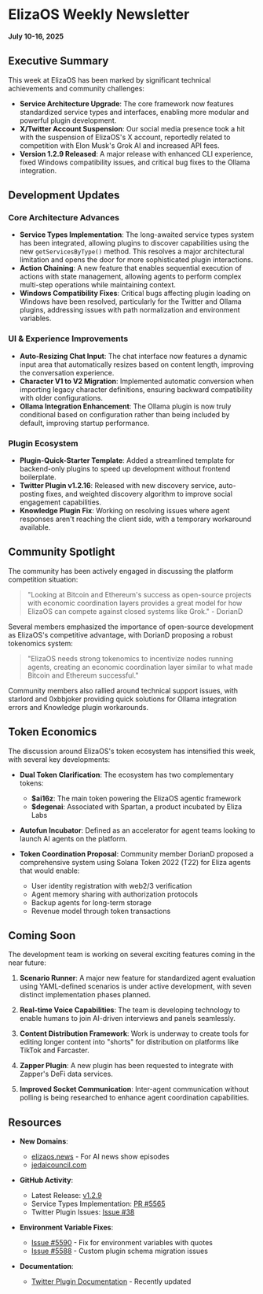 # ElizaOS Weekly Newsletter
**July 10-16, 2025**

## Executive Summary
This week at ElizaOS has been marked by significant technical achievements and community challenges:

- **Service Architecture Upgrade**: The core framework now features standardized service types and interfaces, enabling more modular and powerful plugin development.
- **X/Twitter Account Suspension**: Our social media presence took a hit with the suspension of ElizaOS's X account, reportedly related to competition with Elon Musk's Grok AI and increased API fees.
- **Version 1.2.9 Released**: A major release with enhanced CLI experience, fixed Windows compatibility issues, and critical bug fixes to the Ollama integration.

## Development Updates

### Core Architecture Advances
- **Service Types Implementation**: The long-awaited service types system has been integrated, allowing plugins to discover capabilities using the new `getServicesByType()` method. This resolves a major architectural limitation and opens the door for more sophisticated plugin interactions.
- **Action Chaining**: A new feature that enables sequential execution of actions with state management, allowing agents to perform complex multi-step operations while maintaining context.
- **Windows Compatibility Fixes**: Critical bugs affecting plugin loading on Windows have been resolved, particularly for the Twitter and Ollama plugins, addressing issues with path normalization and environment variables.

### UI & Experience Improvements
- **Auto-Resizing Chat Input**: The chat interface now features a dynamic input area that automatically resizes based on content length, improving the conversation experience.
- **Character V1 to V2 Migration**: Implemented automatic conversion when importing legacy character definitions, ensuring backward compatibility with older configurations.
- **Ollama Integration Enhancement**: The Ollama plugin is now truly conditional based on configuration rather than being included by default, improving startup performance.

### Plugin Ecosystem
- **Plugin-Quick-Starter Template**: Added a streamlined template for backend-only plugins to speed up development without frontend boilerplate.
- **Twitter Plugin v1.2.16**: Released with new discovery service, auto-posting fixes, and weighted discovery algorithm to improve social engagement capabilities.
- **Knowledge Plugin Fix**: Working on resolving issues where agent responses aren't reaching the client side, with a temporary workaround available.

## Community Spotlight

The community has been actively engaged in discussing the platform competition situation:

> "Looking at Bitcoin and Ethereum's success as open-source projects with economic coordination layers provides a great model for how ElizaOS can compete against closed systems like Grok." - DorianD

Several members emphasized the importance of open-source development as ElizaOS's competitive advantage, with DorianD proposing a robust tokenomics system:

> "ElizaOS needs strong tokenomics to incentivize nodes running agents, creating an economic coordination layer similar to what made Bitcoin and Ethereum successful."

Community members also rallied around technical support issues, with starlord and 0xbbjoker providing quick solutions for Ollama integration errors and Knowledge plugin workarounds.

## Token Economics

The discussion around ElizaOS's token ecosystem has intensified this week, with several key developments:

- **Dual Token Clarification**: The ecosystem has two complementary tokens:
  - **$ai16z**: The main token powering the ElizaOS agentic framework
  - **$degenai**: Associated with Spartan, a product incubated by Eliza Labs

- **Autofun Incubator**: Defined as an accelerator for agent teams looking to launch AI agents on the platform.

- **Token Coordination Proposal**: Community member DorianD proposed a comprehensive system using Solana Token 2022 (T22) for Eliza agents that would enable:
  - User identity registration with web2/3 verification
  - Agent memory sharing with authorization protocols
  - Backup agents for long-term storage
  - Revenue model through token transactions

## Coming Soon

The development team is working on several exciting features coming in the near future:

1. **Scenario Runner**: A major new feature for standardized agent evaluation using YAML-defined scenarios is under active development, with seven distinct implementation phases planned.

2. **Real-time Voice Capabilities**: The team is developing technology to enable humans to join AI-driven interviews and panels seamlessly.

3. **Content Distribution Framework**: Work is underway to create tools for editing longer content into "shorts" for distribution on platforms like TikTok and Farcaster.

4. **Zapper Plugin**: A new plugin has been requested to integrate with Zapper's DeFi data services.

5. **Improved Socket Communication**: Inter-agent communication without polling is being researched to enhance agent coordination capabilities.

## Resources

- **New Domains**: 
  - [elizaos.news](https://elizaos.news) - For AI news show episodes
  - [jedaicouncil.com](https://jedaicouncil.com)

- **GitHub Activity**:
  - Latest Release: [v1.2.9](https://github.com/elizaOS/eliza/pull/5602)
  - Service Types Implementation: [PR #5565](https://github.com/elizaOS/eliza/pull/5565)
  - Twitter Plugin Issues: [Issue #38](https://github.com/elizaOS/eliza/issues/38)

- **Environment Variable Fixes**:
  - [Issue #5590](https://github.com/elizaOS/eliza/issues/5590) - Fix for environment variables with quotes
  - [Issue #5588](https://github.com/elizaOS/eliza/issues/5588) - Custom plugin schema migration issues

- **Documentation**:
  - [Twitter Plugin Documentation](https://github.com/elizaos/eliza/blob/main/packages/docs/packages/plugins/twitter.md) - Recently updated